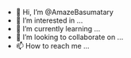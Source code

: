 - 👋 Hi, I’m @AmazeBasumatary
- 👀 I’m interested in ...
- 🌱 I’m currently learning ...
- 💞️ I’m looking to collaborate on ...
- 📫 How to reach me ...

<!---
AmazeBasumatary/AmazeBasumatary is a ✨ special ✨ repository because its `README.md` (this file) appears on your GitHub profile.
You can click the Preview link to take a look at your changes.
--->
